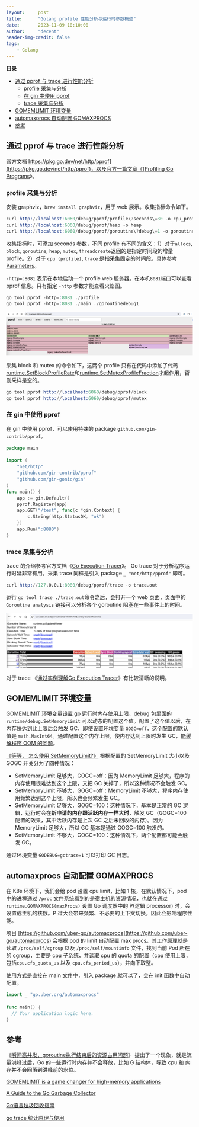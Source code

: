 ```yaml
---
layout:     post
title:      "Golang profile 性能分析与运行时参数概述"
date:       2023-11-09 10:10:00
author:     "decent"
header-img-credit: false
tags:
    - Golang
---
```


**目录**
- [通过 pprof 与 trace 进行性能分析](#通过-pprof-与-trace-进行性能分析)
  - [profile 采集与分析](#profile-采集与分析)
  - [在 gin 中使用 pprof](#在-gin-中使用-pprof)
  - [trace 采集与分析](#trace-采集与分析)
- [GOMEMLIMIT 环境变量](#gomemlimit-环境变量)
- [automaxprocs 自动配置 GOMAXPROCS](#automaxprocs-自动配置-gomaxprocs)
- [参考](#参考)

## 通过 pprof 与 trace 进行性能分析
官方文档 [https://pkg.go.dev/net/http/pprof](https://pkg.go.dev/net/http/pprof)，以及官方一篇文章《[Profiling Go Programs](https://go.dev/blog/pprof)》。
### profile 采集与分析
安装 graphviz，`brew install graphviz`，用于 web 展示。收集指标命令如下。
```s
curl http://localhost:6060/debug/pprof/profile\?seconds\=30 -o cpu_profile
curl http://localhost:6060/debug/pprof/heap -o heap
curl http://localhost:6060/debug/pprof/goroutine\?debug\=1 -o goroutinedebug1
```
收集指标时，可添加 seconds 参数，不同 profile 有不同的含义：1）对于`allocs`, `block`, `goroutine`, `heap`, `mutex`, `threadcreate`返回的是指定时间段的增量 profile。2）对于 `cpu (profile)`, `trace` 是指采集固定的时间段。具体参考 [Parameters](https://pkg.go.dev/net/http/pprof#hdr-Parameters)。

`-http=:8081` 表示在本地启动一个 profile web 服务器。在本机`8081`端口可以查看 pprof 信息。只有指定 `-http` 参数才能查看火焰图。
```s
go tool pprof -http=:8081 ./profile
go tool pprof -http=:8081 ./main ./goroutinedebug1
```
![java-javascript](/pics/pprof_flame.png) 

采集 block 和 mutex 的命令如下，这两个 profile 只有在代码中添加了代码[runtime.SetBlockProfileRate](https://pkg.go.dev/runtime#SetBlockProfileRate)和[runtime.SetMutexProfileFraction](https://pkg.go.dev/runtime#SetMutexProfileFraction)才起作用，否则采样是空的。
```s
go tool pprof http://localhost:6060/debug/pprof/block
go tool pprof http://localhost:6060/debug/pprof/mutex
```

### 在 gin 中使用 pprof
在 gin 中使用 pprof，可以使用特殊的 package `github.com/gin-contrib/pprof`。
```go
package main

import (
    "net/http"
    "github.com/gin-contrib/pprof"
    "github.com/gin-gonic/gin"
)
func main() {
    app := gin.Default()
    pprof.Register(app)
    app.GET("/test", func(c *gin.Context) {
        c.String(http.StatusOK, "ok")
    })
    app.Run(":8080")
}
```

### trace 采集与分析
trace 的介绍参考官方文档《[Go Execution Tracer](https://docs.google.com/document/u/1/d/1FP5apqzBgr7ahCCgFO-yoVhk4YZrNIDNf9RybngBc14/pub)》。
Go trace 对于分析程序运行时延非常有用。采集 trace 同样是引入 package `_ "net/http/pprof"` 即可。
```s
curl http://127.0.0.1:8080/debug/pprof/trace -o trace.out
```
运行 `go tool trace ./trace.out`命令之后，会打开一个 web 页面，页面中的 `Goroutine analysis` 链接可以分析各个 goroutine 阻塞在一些事件上的时间。

![java-javascript](/pics/gotrace.png) 

对于 trace 《[通过实例理解Go Execution Tracer](https://tonybai.com/2021/06/28/understand-go-execution-tracer-by-example/)》有比较清晰的说明。

## GOMEMLIMIT 环境变量
[GOMEMLIMIT](https://pkg.go.dev/runtime/debug#SetMemoryLimit) 环境变量设置 go 运行时内存使用上限，debug 包里面的 `runtime/debug.SetMemoryLimit` 可以动态的配置这个值。配置了这个值以后，在内存快达到此上限后会触发 GC，即使设置环境变量 `GOGC=off`，这个配置的默认值是 `math.MaxInt64`。通过配置这个内存上限，使内存达到上限时发生 GC，[能缓解程序 OOM 的问题](https://docs.pingcap.com/zh/tidb/stable/configure-memory-usage/#%E8%AE%BE%E7%BD%AE%E7%8E%AF%E5%A2%83%E5%8F%98%E9%87%8F-gomemlimit-%E7%BC%93%E8%A7%A3-oom-%E9%97%AE%E9%A2%98)。

[《等等， 怎么使用 SetMemoryLimit?》](https://colobu.com/2022/06/20/how-to-use-SetMemoryLimit/) 根据配置的 SetMemoryLimit 大小以及 GOGC 开关分为了四种情况：
* SetMemoryLimit 足够大，GOGC=off：因为 MemoryLimit 足够大，程序的内存使用很难达到这个上限，又把 GC 关掉了，所以这种情况不会触发 GC。
* SetMemoryLimit 不够大，GOGC=off：MemoryLimit 不够大，程序内存使用频繁达到这个上限，所以也会频繁发生 GC。
* SetMemoryLimit 足够大，GOGC=100：这种情况下，基本是正常的 GC 逻辑，运行时会在**新申请的内存跟活跃内存一样大时**，触发 GC（GOGC=100 配置的效果，其中活跃内存是上次 GC 之后未回收的内存）。因为 MemoryLimit 足够大，所以 GC 基本是通过 GOGC=100 触发的。
* SetMemoryLimit 不够大，GOGC=100：这种情况下，两个配置都可能会触发 GC。

通过环境变量 `GODEBUG=gctrace=1` 可以打印 GC 日志。

## automaxprocs 自动配置 GOMAXPROCS
在 K8s 环境下，我们会给 pod 设置 cpu limit，比如 1 核，在默认情况下，pod 中的进程通过 `/proc` 文件系统看到的是宿主机的资源情况，也就在通过 `runtime.GOMAXPROCS(maxProcs)` 设置 Go 调度器中的 P(逻辑 processor) 时，会设置成主机的核数。P 过大会带来频繁、不必要的上下文切换，因此会影响程序性能。

项目 [https://github.com/uber-go/automaxprocs](https://github.com/uber-go/automaxprocs) 会根据 pod 的 limit 自动配置 max procs。其工作原理就是读取 `/proc/self/cgroup` 以及 `/proc/self/mountinfo` 文件，找到当前 Pod 所在的 cgroup，主要是 cpu 子系统，并读取 cpu 的 quota 的配置（cpu 使用上限，包括`cpu.cfs_quota_us` 以及 `cpu.cfs_period_us`），并向下取整。

使用方式是直接在 main 文件中，引入 package 就可以了，会在 init 函数中自动配置。
```go
import _ "go.uber.org/automaxprocs"

func main() {
  // Your application logic here.
}
```

## 参考

《[瞬间高并发，goroutine执行结束后的资源占用问题](https://mp.weixin.qq.com/s/iBo-j4990paKb3Pb7Xk-2w)》 提出了一个现象，就是流量洪峰过后，Go 的一些运行时内存并不会释放，比如 G 结构体，导致 cpu 和 内存并不会回落到洪峰前的水位。

[GOMEMLIMIT is a game changer for high-memory applications](https://weaviate.io/blog/gomemlimit-a-game-changer-for-high-memory-applications)

[A Guide to the Go Garbage Collector](https://tip.golang.org/doc/gc-guide)

[Go语言垃圾回收指南](https://taoshu.in/go/gc-guide.html)

[go trace 统计原理与使用](https://www.cnblogs.com/hobbybear/p/17252973.html)